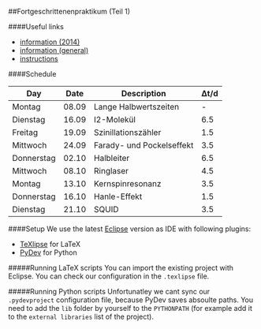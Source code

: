 ##Fortgeschrittenenpraktikum (Teil 1)

####Useful links

- [information (2014)](http://portal.uni-freiburg.de/jakobs/Lehre/ss2014/fp2014-2)
- [information (general)](http://portal.uni-freiburg.de/jakobs/Fortgeschrittenen-Praktikum)
- [instructions](http://hacol13.physik.uni-freiburg.de/fp/)

####Schedule

| Day      | Date | Description               | Δt/d |  
|----------|------|---------------------------|------|  
|Montag    | 08.09| Lange Halbwertszeiten     |  -   |  
|Dienstag  | 16.09| I2-Molekül                | 6.5  |  
|Freitag   | 19.09| Szinillationszähler       | 1.5  |  
|Mittwoch  | 24.09| Farady- und Pockelseffekt | 3.5  |  
|Donnerstag| 02.10| Halbleiter                | 6.5  |  
|Mittwoch  | 08.10| Ringlaser                 | 4.5  |  
|Montag    | 13.10| Kernspinresonanz          | 3.5  |  
|Donnerstag| 16.10| Hanle-Effekt              | 1.5  |  
|Dienstag  | 21.10| SQUID                     | 3.5  |  

####Setup
We use the latest [Eclipse](https://www.eclipse.org/) version as IDE with following plugins:
- [TeXlipse](http://texlipse.sourceforge.net/) for LaTeX
- [PyDev](http://pydev.org/) for Python

#####Running LaTeX scripts
You can import the existing project with Eclipse. You can check our configuration in the `.texlipse` file.

#####Running Python scripts
Unfortunatley we cant sync our `.pydevproject` configuration file, because PyDev saves absoulte paths. You need to add the `lib` folder by yourself to the `PYTHONPATH` (for example add it to the `external libraries` list of the project).

